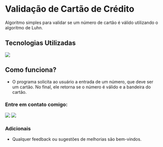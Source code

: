 # Validação de Cartão de Crédito
Algoritmo simples para validar se um número de cartão é válido utilizando o algoritmo de Luhn.

## Tecnologias Utilizadas 
<div>
  <img src="https://img.shields.io/badge/C-00599C?style=for-the-badge&logo=c&logoColor=white"> 
</div>

## **Como funciona?**
* O programa solicita ao usuário a entrada de um número, que deve ser um cartão. No final, ele retorna se o número é válido e a bandeira do cartão.

### Entre em contato comigo: 

<a href="https://github.com/GuilhQueiroz" target="_blank" rel="noopener noreferrer"><img src="https://img.shields.io/badge/github-12100E.svg?&style=for-the-badge&logo=github&logoColor=white"></a>
<a href="mailto:guiguimaraes.dev@gmail.com" target="_blank" rel="noopener noreferrer"><img src="https://img.shields.io/badge/Gmail-D14836?style=for-the-badge&logo=gmail&logoColor=white"></a>

### Adicionais 

* Qualquer feedback ou sugestões de melhorias são bem-vindos.
